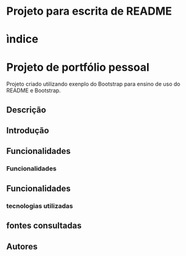 # Projeto para escrita de README
# ìndice

# Projeto de  portfólio pessoal

Projeto criado utilizando exenplo do Bootstrap para ensino de uso do README e Bootstrap. 

## Descrição 

## Introdução 

## Funcionalidades 

### Funcionalidades 

## Funcionalidades

### tecnologias utilizadas

## fontes consultadas 

## Autores

